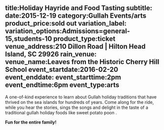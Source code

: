 title:Holiday Hayride and Food Tasting
subtitle:
date:2015-12-19
category:Gullah Events/arts
product_price:sold out
variation_label:
variation_options:Admissions=general-15,students-10
product_type:ticket
venue_address:210 Dillon Road | Hilton Head Island, SC 29926
rain_venue:
venue_name:Leaves from the Historic Cherry Hill School
event_startdate:2016-02-20
event_enddate:
event_starttime:2pm
event_endtime:6pm
event_type:arts
---

A one-of-kind experience to learn about Gullah holiday traditions that have thrived on the sea islands for hundreds of years.  Come along for the ride, while you hear the stories, sings the songs  and  delight in the taste of a traditional  gullah holiday foods like sweet potato poon .
  
**Fun for the entire family!**